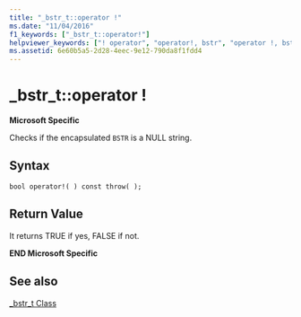 ```yaml
---
title: "_bstr_t::operator !"
ms.date: "11/04/2016"
f1_keywords: ["_bstr_t::operator!"]
helpviewer_keywords: ["! operator", "operator!, bstr", "operator !, bstr"]
ms.assetid: 6e60b5a5-2d28-4eec-9e12-790da8f1fdd4
---
```

# _bstr_t::operator !

**Microsoft Specific**

Checks if the encapsulated `BSTR` is a NULL string.

## Syntax

```
bool operator!( ) const throw( );
```

## Return Value

It returns TRUE if yes, FALSE if not.

**END Microsoft Specific**

## See also

[_bstr_t Class](../cpp/bstr-t-class.md)